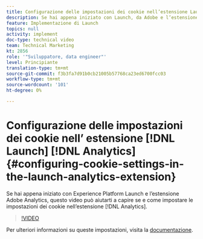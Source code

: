 ```yaml
---
title: Configurazione delle impostazioni dei cookie nell’estensione Launch Analytics
description: Se hai appena iniziato con Launch, da Adobe e l’estensione Adobe Analytics, questo video può aiutarti a capire se e come impostare le impostazioni dei cookie nell’estensione Analytics.
feature: Implementazione di Launch
topics: null
activity: implement
doc-type: technical video
team: Technical Marketing
kt: 2856
role: '"Sviluppatore, data engineer"'
level: Principiante
translation-type: tm+mt
source-git-commit: f3b3fa7d91b0cb21005b57768ca23ed6700fcc03
workflow-type: tm+mt
source-wordcount: '101'
ht-degree: 0%

---
```



# Configurazione delle impostazioni dei cookie nell’ estensione [!DNL Launch] [!DNL Analytics] {#configuring-cookie-settings-in-the-launch-analytics-extension}

Se hai appena iniziato con Experience Platform Launch e l’estensione Adobe Analytics, questo video può aiutarti a capire se e come impostare le impostazioni dei cookie nell’estensione [!DNL Analytics].

>[!VIDEO](https://video.tv.adobe.com/v/27212/?quality=9)

Per ulteriori informazioni su queste impostazioni, visita la [documentazione](https://docs.adobelaunch.com/extension-reference/web/adobe-analytics-extension#cookies).

